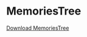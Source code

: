 # MemoriesTree

[Download MemoriesTree](https://apps.apple.com/us/app/memoriestree/id1263250242?ls=1)
